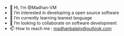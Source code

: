 - 👋 Hi, I’m @Madhan-VM
- 👀 I’m interested in developimg a open source software
- 🌱 I’m currently learning leanest language
- 💞️ I’m looking to collaborate on software development
- 📫 How to reach me : madhanbalajiv@outlook.com
<!---
Madhan-VM/Madhan-VM is a ✨ special ✨ repository because its `README.md` (this file) appears on your GitHub profile.
You can click the Preview link to take a look at your changes.
--->
